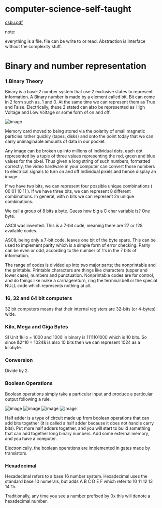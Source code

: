 # computer-science-self-taught

[csbu.pdf](https://github.com/user-attachments/files/16031328/csbu.pdf)

note:

everything is a file. file can be write to or read.
Abstraction is interface without the complexity stuff.

# Binary and number representation

### 1.Binary Theory

Binary is a base-2 number system that use 2 exclusive states to represent information. A Binary number is made by a element called bit. Bit can come in 2 form such as, 1 and 0. At the same time we can represent them as True and False. Electrically, these 2 stated can also be represented as High Voltage and Low Voltage or some form of on and off.

![image](https://github.com/Sambor2511/computer-science-self-taught/assets/76769524/9ff863ab-7b61-4298-be32-90da369d70c3)

Memory card moved to being stored via the
polarity of small magnetic particles rather quickly (tapes, disks) and
onto the point today that we can carry unimaginable amounts of data
in our pocket.

Any image can be
broken up into millions of individual dots, each dot represented by a
tuple of three values representing the red, green and blue values for
the pixel. Thus given a long string of such numbers, formatted
correctly, the video hardware in your computer can convert those
numbers to electrical signals to turn on and off individual pixels and
hence display an image.

If we have two bits, we can represent four possible unique
combinations ( 00 01 10 11 ). If we have three bits, we can represent 8
different combinations. In general, with n bits we can represent 2n
unique combinations.

We call a group of 8 bits a byte. Guess
how big a C char variable is? One byte.

ASCII was invented. This is a 7-bit code, meaning
there are 27 or 128 available codes.

ASCII, being only a 7-bit code, leaves one bit of the byte spare. This
can be used to implement parity which is a simple form of error
checking. Parity can be even or odd, according to the number of 1's in the 7 bits of information.

The range of codes is divided up into two major parts; the nonprintable
and the printable. Printable characters are things like
characters (upper and lower case), numbers and punctuation. Nonprintable
codes are for control, and do things like make a carriagereturn,
ring the terminal bell or the special NULL code which
represents nothing at all.

### 16, 32 and 64 bit computers

32 bit computers means that their internal registers are 32-bits (or 4-bytes) wide.

### Kilo, Mega and Giga Bytes

SI Unit 1kilo = 1000 and 1000 in binary is 1111101000 which is 10 bits. So since &2^10 = 1024& is also 10 bits then we can represent 1024 as a kilobyte.

### Conversion

Divide by 2.

### Boolean Operations

Boolean operations simply take a particular input and produce a
particular output following a rule.

![image](https://github.com/Sambor2511/computer-science-self-taught/assets/76769524/6d522051-6f9c-4889-80e7-138e594d6d30)
![image](https://github.com/Sambor2511/computer-science-self-taught/assets/76769524/83711885-42f4-4a07-b803-176f24a4709e)
![image](https://github.com/Sambor2511/computer-science-self-taught/assets/76769524/44a9fec6-e5ef-42d1-9111-3d18d77cf1c3)
![image](https://github.com/Sambor2511/computer-science-self-taught/assets/76769524/33a43dff-1f9e-4b3b-8bd0-f354098f3a80)

Half adder is a type of circuit made up from boolean operations that can add bits together (it
is called a half adder because it does not handle carry bits). Put more
half adders together, and you will start to build something that can
add together long binary numbers. Add some external memory, and
you have a computer.

Electronically, the boolean operations are implemented in gates made
by transistors.

### Hexadecimal

Hexadecimal refers to a base 16 number system. Hexadecimal uses the standard base 10 numerals, but adds A B C D E F which refer to 10 11 12 13 14 15.

Traditionally, any time you see a number prefixed by 0x this will
denote a hexadecimal number.



